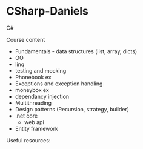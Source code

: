 # CSharp-Daniels


C#

Course content

- Fundamentals - data structures (list, array, dicts) 
- OO
- linq
- testing and mocking
- Phonebook ex
- Exceptions and exception handling
- moneybox ex 
- dependancy injection
- Multithreading
- Design patterns (Recursion, strategy, builder)
- .net core
  - web api
- Entity framework


Useful resources:
